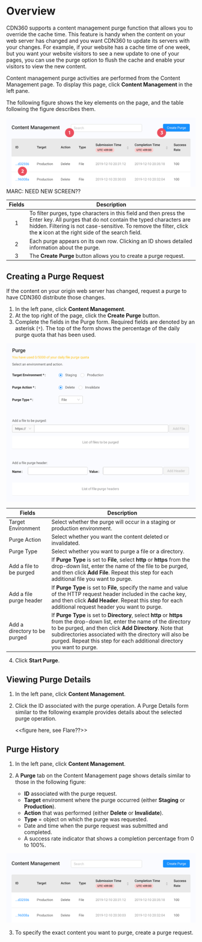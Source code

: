 # Overview

CDN360 supports a content management purge function that allows you to override the cache time. This feature is handy when the content on your web server has changed and you want CDN360 to update its servers with your changes. For example, if your website has a cache time of one week, but you want your website visitors to see a new update to one of your pages, you can use the purge option to flush the cache and enable your visitors to view the new content.

Content management purge activities are performed from the Content Management page. To display this page, click **Content Management** in the left pane.

The following figure shows the key elements on the page, and the table following the figure describes them.

![null](</docs/resources/images/Content Management.png>) MARC: NEED NEW SCREEN??

| **Fields** | **Description** |
| :----------: | --------------- |
| 1 | To filter purges, type characters in this field and then press the Enter key. All purges that do not contain the typed characters are hidden. Filtering is not case-sensitive. To remove the filter, click the **x** icon at the right side of the search field. |
| 2 | Each purge appears on its own row. Clicking an ID shows detailed information about the purge.|
| 3 | The **Create Purge** button allows you to create a purge request.|

## Creating a Purge Request

If the content on your origin web server has changed, request a purge to have CDN360 distribute those changes.

1. In the left pane, click **Content Management**.
2. At the top right of the page, click the **Create Purge** button. 
3. Complete the fields in the Purge form. Required fields are denoted by an asterisk (```*```). The top of the form shows the percentage of the daily purge quota that has been used.

![null](</docs/resources/images/Purge Form.png>)


|**Fields**|**Description**|
|----------|---------------|
| Target Environment | Select whether the purge will occur in a staging or production environment.|
| Purge Action | Select whether you want the content deleted or invalidated.|
| Purge Type | Select whether you want to purge a file or a directory.|
| Add a file to be purged | If **Purge Type** is set to **File**, select **http** or **https** from the drop-down list, enter the name of the file to be purged, and then click **Add File**. Repeat this step for each additional file you want to purge.|
| Add a file purge header | If **Purge Type** is set to **File**, specify the name and value of the HTTP request header included in the cache key, and then click **Add Header**. Repeat this step for each additional request header you want to purge.|
| Add a directory to be purged | If **Purge Type** is set to **Directory**, select **http** or **https** from the drop-down list, enter the name of the directory to be purged, and then click **Add Directory**. Note that subdirectories associated with the directory will also be purged. Repeat this step for each additional directory you want to purge.|

4. Click **Start Purge**.

## Viewing Purge Details

1. In the left pane, click **Content Management**.
2. Click the ID associated with the purge operation. A Purge Details form similar to the following example provides details about the selected purge operation.
   
   <<figure here, see Flare??>>

## Purge History

1. In the left pane, click **Content Management**.
2. A **Purge** tab on the Content Management page shows details similar to those in the following figure:

   <ul><li> <strong>ID</strong> associated with the purge request.<br>
   <li><strong>Target</strong> environment where the purge occurred (either <strong>Staging</strong> or <strong>Production</strong>).<br>
   <li><strong>Action</strong> that was performed (either <strong>Delete</strong> or <strong>Invalidate</strong>).<br>
   <li><strong>Type</strong> = object on which the purge was requested.<br>
   <li>Date and time when the purge request was submitted and completed.<br>
   <li>A success rate indicator that shows a completion percentage from 0 to 100%.</ul>

![null](</docs/resources/images/dashboard13.png>)

3. To specify the exact content you want to purge, create a purge request.

